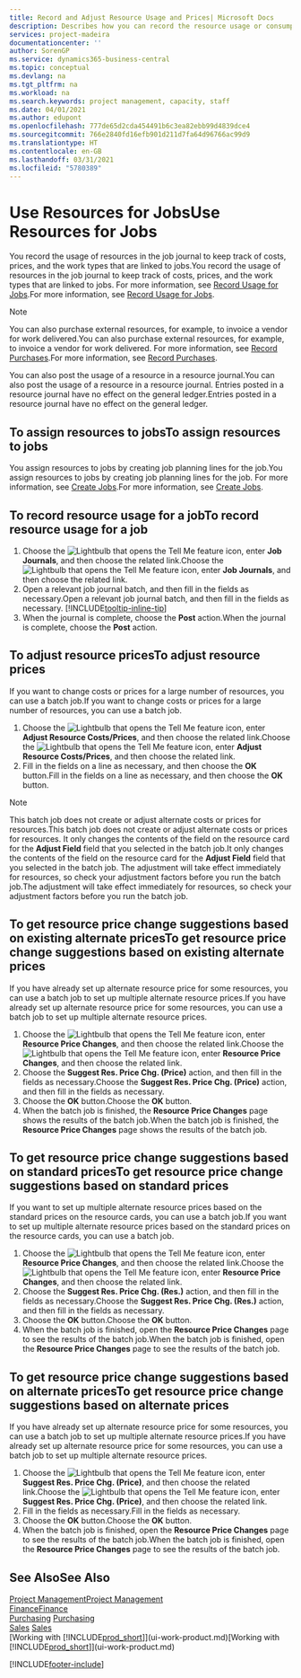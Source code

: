 ```yaml
---
title: Record and Adjust Resource Usage and Prices| Microsoft Docs
description: Describes how you can record the resource usage or consumption associated with a job, to keep track and manage costs, prices, and work types.
services: project-madeira
documentationcenter: ''
author: SorenGP
ms.service: dynamics365-business-central
ms.topic: conceptual
ms.devlang: na
ms.tgt_pltfrm: na
ms.workload: na
ms.search.keywords: project management, capacity, staff
ms.date: 04/01/2021
ms.author: edupont
ms.openlocfilehash: 777de65d2cda454491b6c3ea82ebb99d4839dce4
ms.sourcegitcommit: 766e2840fd16efb901d211d7fa64d96766ac99d9
ms.translationtype: HT
ms.contentlocale: en-GB
ms.lasthandoff: 03/31/2021
ms.locfileid: "5780389"
---
```

# <a name="use-resources-for-jobs"></a><span data-ttu-id="4bca1-103">Use Resources for Jobs</span><span class="sxs-lookup"><span data-stu-id="4bca1-103">Use Resources for Jobs</span></span>
<span data-ttu-id="4bca1-104">You record the usage of resources in the job journal to keep track of costs, prices, and the work types that are linked to jobs.</span><span class="sxs-lookup"><span data-stu-id="4bca1-104">You record the usage of resources in the job journal to keep track of costs, prices, and the work types that are linked to jobs.</span></span> <span data-ttu-id="4bca1-105">For more information, see [Record Usage for Jobs](projects-how-record-job-usage.md).</span><span class="sxs-lookup"><span data-stu-id="4bca1-105">For more information, see [Record Usage for Jobs](projects-how-record-job-usage.md).</span></span>

> [!NOTE]
> <span data-ttu-id="4bca1-106">You can also purchase external resources, for example, to invoice a vendor for work delivered.</span><span class="sxs-lookup"><span data-stu-id="4bca1-106">You can also purchase external resources, for example, to invoice a vendor for work delivered.</span></span> <span data-ttu-id="4bca1-107">For more information, see [Record Purchases](purchasing-how-record-purchases.md).</span><span class="sxs-lookup"><span data-stu-id="4bca1-107">For more information, see [Record Purchases](purchasing-how-record-purchases.md).</span></span>

<span data-ttu-id="4bca1-108">You can also post the usage of a resource in a resource journal.</span><span class="sxs-lookup"><span data-stu-id="4bca1-108">You can also post the usage of a resource in a resource journal.</span></span> <span data-ttu-id="4bca1-109">Entries posted in a resource journal have no effect on the general ledger.</span><span class="sxs-lookup"><span data-stu-id="4bca1-109">Entries posted in a resource journal have no effect on the general ledger.</span></span>

## <a name="to-assign-resources-to-jobs"></a><span data-ttu-id="4bca1-110">To assign resources to jobs</span><span class="sxs-lookup"><span data-stu-id="4bca1-110">To assign resources to jobs</span></span>
<span data-ttu-id="4bca1-111">You assign resources to jobs by creating job planning lines for the job.</span><span class="sxs-lookup"><span data-stu-id="4bca1-111">You assign resources to jobs by creating job planning lines for the job.</span></span> <span data-ttu-id="4bca1-112">For more information, see [Create Jobs](projects-how-create-jobs.md).</span><span class="sxs-lookup"><span data-stu-id="4bca1-112">For more information, see [Create Jobs](projects-how-create-jobs.md).</span></span>

## <a name="to-record-resource-usage-for-a-job"></a><span data-ttu-id="4bca1-113">To record resource usage for a job</span><span class="sxs-lookup"><span data-stu-id="4bca1-113">To record resource usage for a job</span></span>
1. <span data-ttu-id="4bca1-114">Choose the ![Lightbulb that opens the Tell Me feature](media/ui-search/search_small.png "Tell me what you want to do") icon, enter **Job Journals**, and then choose the related link.</span><span class="sxs-lookup"><span data-stu-id="4bca1-114">Choose the ![Lightbulb that opens the Tell Me feature](media/ui-search/search_small.png "Tell me what you want to do") icon, enter **Job Journals**, and then choose the related link.</span></span>
2. <span data-ttu-id="4bca1-115">Open a relevant job journal batch, and then fill in the fields as necessary.</span><span class="sxs-lookup"><span data-stu-id="4bca1-115">Open a relevant job journal batch, and then fill in the fields as necessary.</span></span> [!INCLUDE[tooltip-inline-tip](includes/tooltip-inline-tip_md.md)]
3. <span data-ttu-id="4bca1-116">When the journal is complete, choose the **Post** action.</span><span class="sxs-lookup"><span data-stu-id="4bca1-116">When the journal is complete, choose the **Post** action.</span></span>

## <a name="to-adjust-resource-prices"></a><span data-ttu-id="4bca1-117">To adjust resource prices</span><span class="sxs-lookup"><span data-stu-id="4bca1-117">To adjust resource prices</span></span>
<span data-ttu-id="4bca1-118">If you want to change costs or prices for a large number of resources, you can use a batch job.</span><span class="sxs-lookup"><span data-stu-id="4bca1-118">If you want to change costs or prices for a large number of resources, you can use a batch job.</span></span>  

1. <span data-ttu-id="4bca1-119">Choose the ![Lightbulb that opens the Tell Me feature](media/ui-search/search_small.png "Tell me what you want to do") icon, enter **Adjust Resource Costs/Prices**, and then choose the related link.</span><span class="sxs-lookup"><span data-stu-id="4bca1-119">Choose the ![Lightbulb that opens the Tell Me feature](media/ui-search/search_small.png "Tell me what you want to do") icon, enter **Adjust Resource Costs/Prices**, and then choose the related link.</span></span>
2. <span data-ttu-id="4bca1-120">Fill in the fields on a line as necessary, and then choose the **OK** button.</span><span class="sxs-lookup"><span data-stu-id="4bca1-120">Fill in the fields on a line as necessary, and then choose the **OK** button.</span></span>

> [!NOTE]  
>   <span data-ttu-id="4bca1-121">This batch job does not create or adjust alternate costs or prices for resources.</span><span class="sxs-lookup"><span data-stu-id="4bca1-121">This batch job does not create or adjust alternate costs or prices for resources.</span></span> <span data-ttu-id="4bca1-122">It only changes the contents of the field on the resource card for the **Adjust Field** field that you selected in the batch job.</span><span class="sxs-lookup"><span data-stu-id="4bca1-122">It only changes the contents of the field on the resource card for the **Adjust Field** field that you selected in the batch job.</span></span> <span data-ttu-id="4bca1-123">The adjustment will take effect immediately for resources, so check your adjustment factors before you run the batch job.</span><span class="sxs-lookup"><span data-stu-id="4bca1-123">The adjustment will take effect immediately for resources, so check your adjustment factors before you run the batch job.</span></span>

## <a name="to-get-resource-price-change-suggestions-based-on-existing-alternate-prices"></a><span data-ttu-id="4bca1-124">To get resource price change suggestions based on existing alternate prices</span><span class="sxs-lookup"><span data-stu-id="4bca1-124">To get resource price change suggestions based on existing alternate prices</span></span>
<span data-ttu-id="4bca1-125">If you have already set up alternate resource price for some resources, you can use a batch job to set up multiple alternate resource prices.</span><span class="sxs-lookup"><span data-stu-id="4bca1-125">If you have already set up alternate resource price for some resources, you can use a batch job to set up multiple alternate resource prices.</span></span>

1. <span data-ttu-id="4bca1-126">Choose the ![Lightbulb that opens the Tell Me feature](media/ui-search/search_small.png "Tell me what you want to do") icon, enter **Resource Price Changes**, and then choose the related link.</span><span class="sxs-lookup"><span data-stu-id="4bca1-126">Choose the ![Lightbulb that opens the Tell Me feature](media/ui-search/search_small.png "Tell me what you want to do") icon, enter **Resource Price Changes**, and then choose the related link.</span></span>
2. <span data-ttu-id="4bca1-127">Choose the **Suggest Res. Price Chg. (Price)** action, and then fill in the fields as necessary.</span><span class="sxs-lookup"><span data-stu-id="4bca1-127">Choose the **Suggest Res. Price Chg. (Price)** action, and then fill in the fields as necessary.</span></span>
3. <span data-ttu-id="4bca1-128">Choose the **OK** button.</span><span class="sxs-lookup"><span data-stu-id="4bca1-128">Choose the **OK** button.</span></span>  
4. <span data-ttu-id="4bca1-129">When the batch job is finished, the **Resource Price Changes** page shows the results of the batch job.</span><span class="sxs-lookup"><span data-stu-id="4bca1-129">When the batch job is finished, the **Resource Price Changes** page shows the results of the batch job.</span></span>

## <a name="to-get-resource-price-change-suggestions-based-on-standard-prices"></a><span data-ttu-id="4bca1-130">To get resource price change suggestions based on standard prices</span><span class="sxs-lookup"><span data-stu-id="4bca1-130">To get resource price change suggestions based on standard prices</span></span>
<span data-ttu-id="4bca1-131">If you want to set up multiple alternate resource prices based on the standard prices on the resource cards, you can use a batch job.</span><span class="sxs-lookup"><span data-stu-id="4bca1-131">If you want to set up multiple alternate resource prices based on the standard prices on the resource cards, you can use a batch job.</span></span>  

1. <span data-ttu-id="4bca1-132">Choose the ![Lightbulb that opens the Tell Me feature](media/ui-search/search_small.png "Tell me what you want to do") icon, enter **Resource Price Changes**, and then choose the related link.</span><span class="sxs-lookup"><span data-stu-id="4bca1-132">Choose the ![Lightbulb that opens the Tell Me feature](media/ui-search/search_small.png "Tell me what you want to do") icon, enter **Resource Price Changes**, and then choose the related link.</span></span>
2. <span data-ttu-id="4bca1-133">Choose the **Suggest Res. Price Chg. (Res.)** action, and then fill in the fields as necessary.</span><span class="sxs-lookup"><span data-stu-id="4bca1-133">Choose the **Suggest Res. Price Chg. (Res.)** action, and then fill in the fields as necessary.</span></span>  
3. <span data-ttu-id="4bca1-134">Choose the **OK** button.</span><span class="sxs-lookup"><span data-stu-id="4bca1-134">Choose the **OK** button.</span></span>  
4. <span data-ttu-id="4bca1-135">When the batch job is finished, open the **Resource Price Changes** page to see the results of the batch job.</span><span class="sxs-lookup"><span data-stu-id="4bca1-135">When the batch job is finished, open the **Resource Price Changes** page to see the results of the batch job.</span></span>

## <a name="to-get-resource-price-change-suggestions-based-on-alternate-prices"></a><span data-ttu-id="4bca1-136">To get resource price change suggestions based on alternate prices</span><span class="sxs-lookup"><span data-stu-id="4bca1-136">To get resource price change suggestions based on alternate prices</span></span>
<span data-ttu-id="4bca1-137">If you have already set up alternate resource price for some resources, you can use a batch job to set up multiple alternate resource prices.</span><span class="sxs-lookup"><span data-stu-id="4bca1-137">If you have already set up alternate resource price for some resources, you can use a batch job to set up multiple alternate resource prices.</span></span>

1. <span data-ttu-id="4bca1-138">Choose the ![Lightbulb that opens the Tell Me feature](media/ui-search/search_small.png "Tell me what you want to do") icon, enter **Suggest Res. Price Chg. (Price)**, and then choose the related link.</span><span class="sxs-lookup"><span data-stu-id="4bca1-138">Choose the ![Lightbulb that opens the Tell Me feature](media/ui-search/search_small.png "Tell me what you want to do") icon, enter **Suggest Res. Price Chg. (Price)**, and then choose the related link.</span></span>  
2. <span data-ttu-id="4bca1-139">Fill in the fields as necessary.</span><span class="sxs-lookup"><span data-stu-id="4bca1-139">Fill in the fields as necessary.</span></span>
3. <span data-ttu-id="4bca1-140">Choose the **OK** button.</span><span class="sxs-lookup"><span data-stu-id="4bca1-140">Choose the **OK** button.</span></span>  
4. <span data-ttu-id="4bca1-141">When the batch job is finished, open the **Resource Price Changes** page to see the results of the batch job.</span><span class="sxs-lookup"><span data-stu-id="4bca1-141">When the batch job is finished, open the **Resource Price Changes** page to see the results of the batch job.</span></span>

## <a name="see-also"></a><span data-ttu-id="4bca1-142">See Also</span><span class="sxs-lookup"><span data-stu-id="4bca1-142">See Also</span></span>
[<span data-ttu-id="4bca1-143">Project Management</span><span class="sxs-lookup"><span data-stu-id="4bca1-143">Project Management</span></span>](projects-manage-projects.md)  
[<span data-ttu-id="4bca1-144">Finance</span><span class="sxs-lookup"><span data-stu-id="4bca1-144">Finance</span></span>](finance.md)  
<span data-ttu-id="4bca1-145">[Purchasing](purchasing-manage-purchasing.md)       </span><span class="sxs-lookup"><span data-stu-id="4bca1-145">[Purchasing](purchasing-manage-purchasing.md)       </span></span>  
<span data-ttu-id="4bca1-146">[Sales](sales-manage-sales.md)   </span><span class="sxs-lookup"><span data-stu-id="4bca1-146">[Sales](sales-manage-sales.md)   </span></span>  
<span data-ttu-id="4bca1-147">[Working with [!INCLUDE[prod_short](includes/prod_short.md)]](ui-work-product.md)</span><span class="sxs-lookup"><span data-stu-id="4bca1-147">[Working with [!INCLUDE[prod_short](includes/prod_short.md)]](ui-work-product.md)</span></span>  


[!INCLUDE[footer-include](includes/footer-banner.md)]